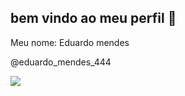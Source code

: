 ## bem vindo ao meu perfil 🥇

Meu nome: Eduardo mendes



@eduardo_mendes_444

 ![](https://media1.tenor.com/m/U3fW57UIpbUAAAAC/dembele-ousmane.gif)
